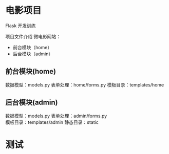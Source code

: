 # 电影项目
Flask 开发训练

项目文件介绍
微电影网站：  
* 前台模块（home）
* 后台模块（admin）

## 前台模块(home)
数据模型：models.py
表单处理：home/forms.py
模板目录：templates/home

## 后台模块(admin)
数据模型：models.py
表单处理：admin/forms.py  
模板目录：templates/admin
静态目录：static  

# 测试